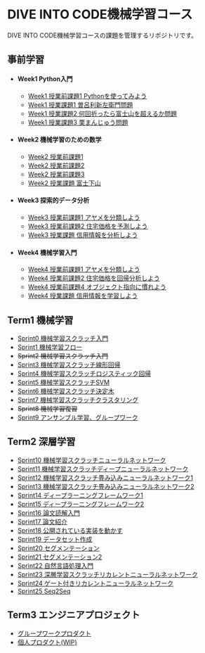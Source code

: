 # DIVE INTO CODE機械学習コース

DIVE INTO CODE機械学習コースの課題を管理するリポジトリです。

## 事前学習
- #### Week1 Python入門
  - [Week1 授業前課題1 Pythonを使ってみよう](https://github.com/y9dai/diveintocode-ml/blob/master/term0/week1-work1.ipynb)
  - [Week1 授業課題1 曽呂利新左衛門問題](https://github.com/y9dai/diveintocode-ml/blob/master/term0/week1-session1.ipynb)
  - [Week1 授業課題2 何回折ったら富士山を超えるか問題](https://github.com/y9dai/diveintocode-ml/blob/master/term0/week1-session2.ipynb)
  - [Week1 授業課題3 栗まんじゅう問題](https://github.com/y9dai/diveintocode-ml/blob/master/term0/week1-session3.ipynb)
- #### Week2 機械学習のための数学
  - [Week2 授業前課題1](https://github.com/y9dai/diveintocode-ml/blob/master/term0/week2-work1.ipynb)
  - [Week2 授業前課題2](https://github.com/y9dai/diveintocode-ml/blob/master/term0/week2-work2.ipynb)
  - [Week2 授業前課題3](https://github.com/y9dai/diveintocode-ml/blob/master/term0/week2-work3.ipynb)
  - [Week2 授業課題 富士下山](https://github.com/y9dai/diveintocode-ml/blob/master/term0/week2-session.ipynb)
- #### Week3 探索的データ分析
  - [Week3 授業前課題1 アヤメを分類しよう](https://github.com/y9dai/diveintocode-ml/blob/master/term0/week3-work1.ipynb)
  - [Week3 授業前課題2 住宅価格を予測しよう](https://github.com/y9dai/diveintocode-ml/blob/master/term0/week3-work2.ipynb)
  - [Week3 授業課題 信用情報を分析しよう](https://github.com/y9dai/diveintocode-ml/blob/master/term0/week3-session.ipynb)
- #### Week4 機械学習入門
  - [Week4 授業前課題1 アヤメを分類しよう](https://github.com/y9dai/diveintocode-ml/blob/master/term0/week4-work1.ipynb)
  - [Week4 授業前課題2 住宅価格を回帰分析しよう](https://github.com/y9dai/diveintocode-ml/blob/master/term0/week4-work2.ipynb)
  - [Week4 授業前課題4 オブジェクト指向に慣れよう](https://github.com/y9dai/diveintocode-ml/blob/master/term0/week4-work3.ipynb)
  - [Week4 授業課題 信用情報を学習しよう](https://github.com/y9dai/diveintocode-ml/blob/master/term0/week4-session.ipynb)

## Term1 機械学習
- [Sprint0 機械学習スクラッチ入門](https://github.com/y9dai/diveintocode-ml/blob/master/term1/sprint0-ml-scratch-intro.ipynb)
- [Sprint1 機械学習フロー](https://github.com/y9dai/diveintocode-ml/blob/master/term1/sprint1_ml_scratch_intro.ipynb)
- ~~Sprint2 機械学習スクラッチ入門~~
- [Sprint3 機械学習スクラッチ線形回帰](https://github.com/y9dai/diveintocode-ml/blob/master/term1/sprint3-ml-scratch-linear-regression.ipynb)
- [Sprint4 機械学習スクラッチロジスティック回帰](https://github.com/y9dai/diveintocode-ml/blob/master/term1/sprint4-ml-scratch-logistic-regression.ipynb)
- [Sprint5 機械学習スクラッチSVM](https://github.com/y9dai/diveintocode-ml/blob/master/term1/sprint5-ml-scratch-svm.ipynb)
- [Sprint6 機械学習スクラッチ決定木](https://github.com/y9dai/diveintocode-ml/blob/master/term1/sprint6-ml-scratch-decision-tree.ipynb)
- [Sprint7 機械学習スクラッチクラスタリング](https://github.com/y9dai/diveintocode-ml/blob/master/term1/sprint7-ml-scratch-clustering.ipynb)
- ~~Sprint8 機械学習復習~~
- [Sprint9 アンサンブル学習、グループワーク](https://github.com/y9dai/diveintocode-ml/blob/master/term1/sprint9-ml-ensemble.ipynb)

## Term2 深層学習
- [Sprint10 機械学習スクラッチニューラルネットワーク](https://github.com/y9dai/diveintocode-ml/blob/master/term2/sprint10_dl_scratch_neural_network.ipynb)
- [Sprint11 機械学習スクラッチディープニューラルネットワーク](https://github.com/y9dai/diveintocode-ml/blob/master/term2/sprint11_dl_scratch_deep_neural_netowrok.ipynb)
- [Sprint12 機械学習スクラッチ畳み込みニューラルネットワーク1](https://github.com/y9dai/diveintocode-ml/blob/master/term2/sprint12_dl_scratch_cnn1.ipynb)
- [Sprint13 機械学習スクラッチ畳み込みニューラルネットワーク2](https://github.com/y9dai/diveintocode-ml/blob/master/term2/sprint13_dl_scratch_cnn2.ipynb)
- [Sprint14 ディープラーニングフレームワーク1](https://github.com/y9dai/diveintocode-ml/blob/master/term2/sprint14_dnn_framework1.ipynb)
- [Sprint15 ディープラーニングフレームワーク2](https://github.com/y9dai/diveintocode-ml/blob/master/term2/sprint15_dnn_framework2.ipynb)
- [Sprint16 論文読解入門](https://github.com/y9dai/diveintocode-ml/blob/master/term2/sprint16_paper_reading.ipynb)
- [Sprint17 論文紹介](https://github.com/y9dai/diveintocode-ml/blob/master/term2/sprint17.pdf)
- [Sprint18 公開されている実装を動かす](https://github.com/y9dai/diveintocode-ml/blob/master/term2/sprint18_run_implementation.ipynb)
- [Sprint19 データセット作成](https://github.com/y9dai/diveintocode-ml/blob/master/term2/sprint19_make_dataset.ipynb)
- [Sprint20 セグメンテーション](https://github.com/y9dai/diveintocode-ml/blob/master/term2/sprint20_segmentation1.ipynb)
- [Sprint21 セグメンテーション2](https://github.com/y9dai/diveintocode-ml/blob/master/term2/sprint21_segmentation2.ipynb)
- [Sprint22 自然言語処理入門](https://github.com/y9dai/diveintocode-ml/blob/master/term2/sprint22_nlp-intro.ipynb)
- [Sprint23 深層学習スクラッチリカレントニューラルネットワーク](https://github.com/y9dai/diveintocode-ml/blob/master/term2/sprint23_dl_scratch_rnn.ipynb)
- [Sprint24 ゲート付きリカレントニューラルネットワーク](https://github.com/y9dai/diveintocode-ml/blob/master/term2/sprint24_lstm.ipynb)
- [Sprint25 Seq2Seq](https://github.com/y9dai/diveintocode-ml/blob/master/term2/sprint25_seq2seq.ipynb)

## Term3  エンジニアプロジェクト
- [グループワークプロダクト](https://github.com/y9dai/self_checkout/tree/f13dd4605ea0c716b6f59587c9ce3b5582d3ceb0)
- [個人プロダクト(WIP)](https://github.com/y9dai/emosta_proto/tree/3769bf9053e43fa2561097a7fd0b201e9157b362)

